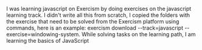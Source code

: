 I was learning javascript on Exercism by doing exercises on the javascript learning track. I didn't write all this from scratch, I copied the folders with the exercise that need to be solved from the Exercism platform using commands, here is an example: exercism download --track=javascript --exercise=windowing-system. While solving tasks on the learning path, I am learning the basics of JavaScript
